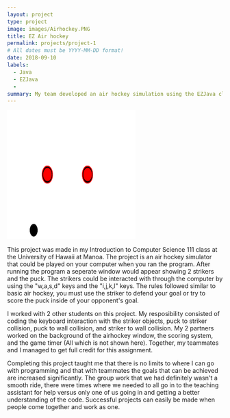 ```yaml
---
layout: project
type: project
image: images/Airhockey.PNG
title: EZ Air hockey
permalink: projects/project-1
# All dates must be YYYY-MM-DD format!
date: 2018-09-10
labels:
  - Java
  - EZJava
  - 
summary: My team developed an air hockey simulation using the EZJava class
---
```


<div class="ui small rounded images">
  <img class="ui image" src="../images/Airhockey.PNG">
</div>

This project was made in my Introduction to Computer Science 111 class at the University of Hawaii at Manoa. The project is an air hockey simulator that could be played on your computer when you ran the program. After running the program a seperate window would appear showing 2 strikers and the puck. The strikers could be interacted with through the computer by using the "w,a,s,d" keys and the "i,j,k,l" keys. The rules followed similar to basic air hockey, you must use the striker to defend your goal or try to score the puck inside of your opponent's goal.

I worked with 2 other students on this project. My resposibility consisted of coding the keyboard interaction with the striker objects, puck to striker collision, puck to wall collision, and striker to wall collision. My 2 partners worked on the background of the airhockey window, the scoring system, and the game timer (All which is not shown here). Together, my teammates and I managed to get full credit for this assignment. 

Completing this project taught me that there is no limits to where I can go with programming and that with teammates the goals that can be achieved are increased significantly. The group work that we had definitely wasn't a smooth ride, there were times where we needed to all go in to the teaching assistant for help versus only one of us going in and getting a better understanding of the code. Successful projects can easily be made when people come together and work as one.



